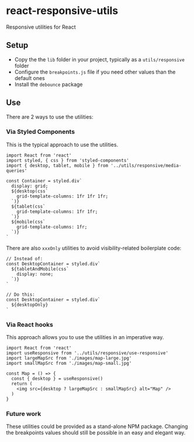 # react-responsive-utils

Responsive utilities for React

## Setup

- Copy the the `lib` folder in your project, typically as a `utils/responsive` folder
- Configure the `breakpoints.js` file if you need other values than the default ones
- Install the `debounce` package

## Use

There are 2 ways to use the utilities:

### Via Styled Components

This is the typical approach to use the utilities.

```
import React from 'react'
import styled, { css } from 'styled-components'
import { desktop, tablet, mobile } from '../utils/responsive/media-queries'

const Container = styled.div`
  display: grid;
  ${desktop(css`
    grid-template-columns: 1fr 1fr 1fr;
  `)}
  ${tablet(css`
    grid-template-columns: 1fr 1fr;
  `)}
  ${mobile(css`
    grid-template-columns: 1fr;
  `)}
`
```

There are also `xxxOnly` utilities to avoid visibility-related boilerplate code:

```
// Instead of:
const DesktopContainer = styled.div`
  ${tabletAndMobile(css`
    display: none;
  `)}
`

// Do this:
const DesktopContainer = styled.div`
  ${desktopOnly}
`
```

### Via React hooks

This approach allows you to use the utilities in an imperative way.

```
import React from 'react'
import useResponsive from '../utils/responsive/use-responsive'
import largeMapSrc from './images/map-large.jpg'
import smallMapSrc from './images/map-small.jpg'

const Map = () => {
  const { desktop } = useResponsive()
  return (
    <img src={desktop ? largeMapSrc : smallMapSrc} alt="Map" />
  )
}
```

### Future work

These utilities could be provided as a stand-alone NPM package. Changing the breakpoints values should still be possible in an easy and elegant way.
